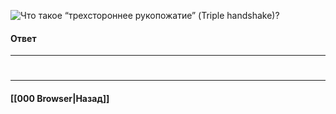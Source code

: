 ![Что такое “трехстороннее рукопожатие” (Triple handshake)?](https://youtu.be/__neFkxAO9s?t=409)


#### Ответ


___
#

___

#### [[000 Browser|Назад]]